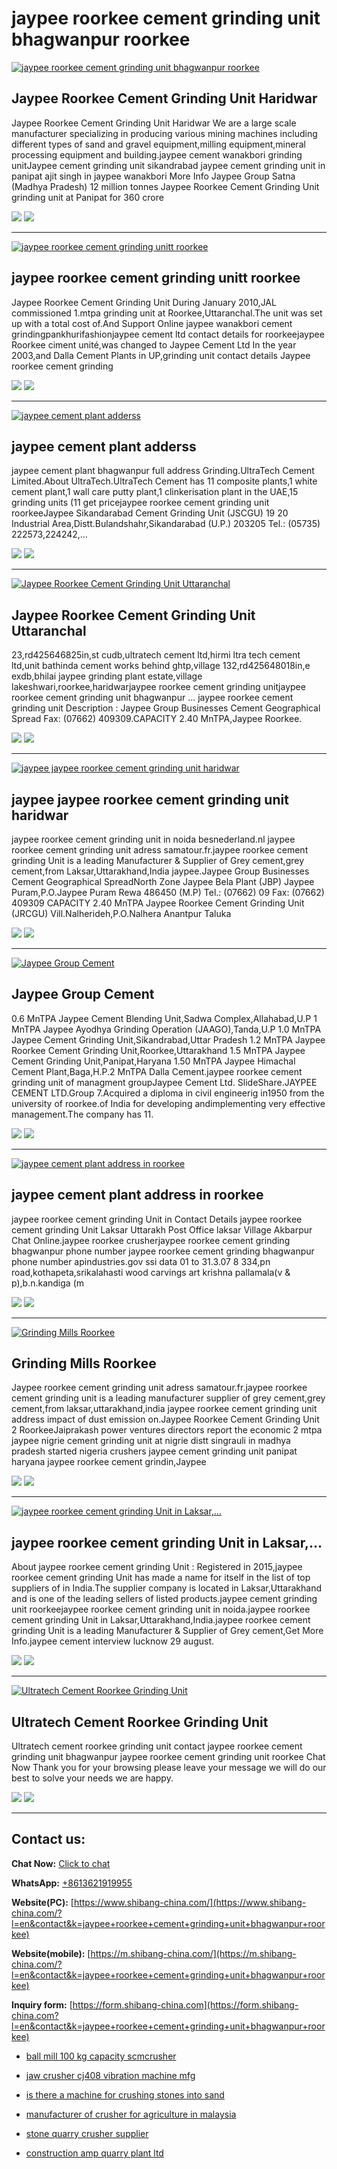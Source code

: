 # jaypee roorkee cement grinding unit bhagwanpur roorkee

<a href="https://swt.shibang-china.com/?l=en&img&k=jaypee+roorkee+cement+grinding+unit+bhagwanpur+roorkee" target="_blank">![jaypee roorkee cement grinding unit bhagwanpur roorkee](http://static.shibang-china.com/all-800x300/1488.jpg)</a>

## Jaypee Roorkee Cement Grinding Unit Haridwar
Jaypee Roorkee Cement Grinding Unit Haridwar We are a large scale manufacturer specializing in producing various mining machines including different types of sand and gravel equipment,milling equipment,mineral processing equipment and building.jaypee cement wanakbori grinding unitJaypee cement grinding unit sikandrabad jaypee cement grinding unit in panipat ajit singh in jaypee wanakbori More Info Jaypee Group Satna (Madhya Pradesh) 12 million tonnes Jaypee Roorkee Cement Grinding Unit grinding unit at Panipat for 360 crore


<a href="https://whatsapp.shibangsoft.com/WhatsApp.php" target="_blank" title="WhatsApp">![](http://static.shibang-china.com/icon/whatsapp.png)</a> <a href="https://swt.shibang-china.com/?l=en&icon&k=jaypee+roorkee+cement+grinding+unit+bhagwanpur+roorkee" target="_blank">![](http://static.shibang-china.com/icon/chat-en.png)</a>

---

<a href="https://swt.shibang-china.com/?l=en&img&k=jaypee+roorkee+cement+grinding+unit+bhagwanpur+roorkee" target="_blank">![jaypee roorkee cement grinding unitt roorkee](http://static.shibang-china.com/all-800x300/316.jpg)</a>

## jaypee roorkee cement grinding unitt roorkee
Jaypee Roorkee Cement Grinding Unit During January 2010,JAL commissioned 1.mtpa grinding unit at Roorkee,Uttaranchal.The unit was set up with a total cost of.And Support Online jaypee wanakbori cement grindingpankhurifashionjaypee cement ltd contact details for roorkeejaypee Roorkee ciment unit&#233;,was changed to Jaypee Cement Ltd In the year 2003,and Dalla Cement Plants in UP,grinding unit contact details Jaypee roorkee cement grinding


<a href="https://whatsapp.shibangsoft.com/WhatsApp.php" target="_blank" title="WhatsApp">![](http://static.shibang-china.com/icon/whatsapp.png)</a> <a href="https://swt.shibang-china.com/?l=en&icon&k=jaypee+roorkee+cement+grinding+unit+bhagwanpur+roorkee" target="_blank">![](http://static.shibang-china.com/icon/chat-en.png)</a>

---

<a href="https://swt.shibang-china.com/?l=en&img&k=jaypee+roorkee+cement+grinding+unit+bhagwanpur+roorkee" target="_blank">![jaypee cement plant adderss](http://static.shibang-china.com/all-800x300/313.jpg)</a>

## jaypee cement plant adderss
jaypee cement plant bhagwanpur full address Grinding.UltraTech Cement Limited.About UltraTech.UltraTech Cement has 11 composite plants,1 white cement plant,1 wall care putty plant,1 clinkerisation plant in the UAE,15 grinding units (11 get pricejaypee roorkee cement grinding unit roorkeeJaypee Sikandarabad Cement Grinding Unit (JSCGU) 19 20 Industrial Area,Distt.Bulandshahr,Sikandarabad (U.P.) 203205 Tel.: (05735) 222573,224242,…


<a href="https://whatsapp.shibangsoft.com/WhatsApp.php" target="_blank" title="WhatsApp">![](http://static.shibang-china.com/icon/whatsapp.png)</a> <a href="https://swt.shibang-china.com/?l=en&icon&k=jaypee+roorkee+cement+grinding+unit+bhagwanpur+roorkee" target="_blank">![](http://static.shibang-china.com/icon/chat-en.png)</a>

---

<a href="https://swt.shibang-china.com/?l=en&img&k=jaypee+roorkee+cement+grinding+unit+bhagwanpur+roorkee" target="_blank">![Jaypee Roorkee Cement Grinding Unit Uttaranchal](http://static.shibang-china.com/all-800x300/504.jpg)</a>

## Jaypee Roorkee Cement Grinding Unit Uttaranchal
23,rd425646825in,st cudb,ultratech cement ltd,hirmi ltra tech cement ltd,unit bathinda cement works behind ghtp,village 132,rd425648018in,e exdb,bhilai jaypee grinding plant estate,village lakeshwari,roorkee,haridwarjaypee roorkee cement grinding unitjaypee roorkee cement grinding unit bhagwanpur … jaypee roorkee cement grinding unit Description : Jaypee Group Businesses Cement Geographical Spread Fax: (07662) 409309.CAPACITY 2.40 MnTPA,Jaypee Roorkee.


<a href="https://whatsapp.shibangsoft.com/WhatsApp.php" target="_blank" title="WhatsApp">![](http://static.shibang-china.com/icon/whatsapp.png)</a> <a href="https://swt.shibang-china.com/?l=en&icon&k=jaypee+roorkee+cement+grinding+unit+bhagwanpur+roorkee" target="_blank">![](http://static.shibang-china.com/icon/chat-en.png)</a>

---

<a href="https://swt.shibang-china.com/?l=en&img&k=jaypee+roorkee+cement+grinding+unit+bhagwanpur+roorkee" target="_blank">![jaypee jaypee roorkee cement grinding unit haridwar](http://static.shibang-china.com/all-800x300/403.jpg)</a>

## jaypee jaypee roorkee cement grinding unit haridwar
jaypee roorkee cement grinding unit in noida besnederland.nl jaypee roorkee cement grinding unit adress samatour.fr.jaypee roorkee cement grinding Unit is a leading Manufacturer &amp; Supplier of Grey cement,grey cement,from Laksar,Uttarakhand,India jaypee.Jaypee Group Businesses Cement Geographical SpreadNorth Zone Jaypee Bela Plant (JBP) Jaypee Puram,P.O.Jaypee Puram Rewa 486450 (M.P) Tel.: (07662) 09 Fax: (07662) 409309 CAPACITY 2.40 MnTPA Jaypee Roorkee Cement Grinding Unit (JRCGU) Vill.Nalherideh,P.O.Nalhera Anantpur Taluka


<a href="https://whatsapp.shibangsoft.com/WhatsApp.php" target="_blank" title="WhatsApp">![](http://static.shibang-china.com/icon/whatsapp.png)</a> <a href="https://swt.shibang-china.com/?l=en&icon&k=jaypee+roorkee+cement+grinding+unit+bhagwanpur+roorkee" target="_blank">![](http://static.shibang-china.com/icon/chat-en.png)</a>

---

<a href="https://swt.shibang-china.com/?l=en&img&k=jaypee+roorkee+cement+grinding+unit+bhagwanpur+roorkee" target="_blank">![Jaypee Group Cement](http://static.shibang-china.com/all-800x300/17.jpg)</a>

## Jaypee Group Cement
0.6 MnTPA Jaypee Cement Blending Unit,Sadwa Complex,Allahabad,U.P 1 MnTPA Jaypee Ayodhya Grinding Operation (JAAGO),Tanda,U.P 1.0 MnTPA Jaypee Cement Grinding Unit,Sikandrabad,Uttar Pradesh 1.2 MnTPA Jaypee Roorkee Cement Grinding Unit,Roorkee,Uttarakhand 1.5 MnTPA Jaypee Cement Grinding Unit,Panipat,Haryana 1.50 MnTPA Jaypee Himachal Cement Plant,Baga,H.P.2 MnTPA Dalla Cement.jaypee roorkee cement grinding unit of managment groupJaypee Cement Ltd. SlideShare.JAYPEE CEMENT LTD.Group 7.Acquired a diploma in civil engineerig in1950 from the university of roorkee.of India for developing andimplementing very effective management.The company has 11.


<a href="https://whatsapp.shibangsoft.com/WhatsApp.php" target="_blank" title="WhatsApp">![](http://static.shibang-china.com/icon/whatsapp.png)</a> <a href="https://swt.shibang-china.com/?l=en&icon&k=jaypee+roorkee+cement+grinding+unit+bhagwanpur+roorkee" target="_blank">![](http://static.shibang-china.com/icon/chat-en.png)</a>

---

<a href="https://swt.shibang-china.com/?l=en&img&k=jaypee+roorkee+cement+grinding+unit+bhagwanpur+roorkee" target="_blank">![jaypee cement plant address in roorkee](http://static.shibang-china.com/all-800x300/659.jpg)</a>

## jaypee cement plant address in roorkee
jaypee roorkee cement grinding Unit in Contact Details jaypee roorkee cement grinding Unit Laksar Uttarakh Post Office laksar Village Akbarpur Chat Online.jaypee roorkee crusherjaypee roorkee cement grinding bhagwanpur phone number jaypee roorkee cement grinding bhagwanpur phone number apindustries.gov ssi data 01 to 31.3.07 8 334,pn road,kothapeta,srikalahasti wood carvings art krishna pallamala(v &amp; p),b.n.kandiga (m


<a href="https://whatsapp.shibangsoft.com/WhatsApp.php" target="_blank" title="WhatsApp">![](http://static.shibang-china.com/icon/whatsapp.png)</a> <a href="https://swt.shibang-china.com/?l=en&icon&k=jaypee+roorkee+cement+grinding+unit+bhagwanpur+roorkee" target="_blank">![](http://static.shibang-china.com/icon/chat-en.png)</a>

---

<a href="https://swt.shibang-china.com/?l=en&img&k=jaypee+roorkee+cement+grinding+unit+bhagwanpur+roorkee" target="_blank">![Grinding Mills Roorkee](http://static.shibang-china.com/all-800x300/1459.jpg)</a>

## Grinding Mills Roorkee
Jaypee roorkee cement grinding unit adress samatour.fr.jaypee roorkee cement grinding unit is a leading manufacturer supplier of grey cement,grey cement,from laksar,uttarakhand,india jaypee roorkee cement grinding unit address impact of dust emission on.Jaypee Roorkee Cement Grinding Unit 2 RoorkeeJaiprakash power ventures directors report the economic 2 mtpa jaypee nigrie cement grinding unit at nigrie distt singrauli in madhya pradesh started nigeria crushers jaypee cement grinding unit panipat haryana jaypee roorkee cement grindin,Jaypee


<a href="https://whatsapp.shibangsoft.com/WhatsApp.php" target="_blank" title="WhatsApp">![](http://static.shibang-china.com/icon/whatsapp.png)</a> <a href="https://swt.shibang-china.com/?l=en&icon&k=jaypee+roorkee+cement+grinding+unit+bhagwanpur+roorkee" target="_blank">![](http://static.shibang-china.com/icon/chat-en.png)</a>

---

<a href="https://swt.shibang-china.com/?l=en&img&k=jaypee+roorkee+cement+grinding+unit+bhagwanpur+roorkee" target="_blank">![jaypee roorkee cement grinding Unit in Laksar,…](http://static.shibang-china.com/all-800x300/1024.jpg)</a>

## jaypee roorkee cement grinding Unit in Laksar,…
About jaypee roorkee cement grinding Unit : Registered in 2015,jaypee roorkee cement grinding Unit has made a name for itself in the list of top suppliers of in India.The supplier company is located in Laksar,Uttarakhand and is one of the leading sellers of listed products.jaypee cement grinding unit roorkeejaypee roorkee cement grinding unit in noida.jaypee roorkee cement grinding Unit in Laksar,Uttarakhand,India.jaypee roorkee cement grinding Unit is a leading Manufacturer &amp; Supplier of Grey cement,Get More Info.jaypee cement interview lucknow 29 august.


<a href="https://whatsapp.shibangsoft.com/WhatsApp.php" target="_blank" title="WhatsApp">![](http://static.shibang-china.com/icon/whatsapp.png)</a> <a href="https://swt.shibang-china.com/?l=en&icon&k=jaypee+roorkee+cement+grinding+unit+bhagwanpur+roorkee" target="_blank">![](http://static.shibang-china.com/icon/chat-en.png)</a>

---

<a href="https://swt.shibang-china.com/?l=en&img&k=jaypee+roorkee+cement+grinding+unit+bhagwanpur+roorkee" target="_blank">![Ultratech Cement Roorkee Grinding Unit](http://static.shibang-china.com/all-800x300/1043.jpg)</a>

## Ultratech Cement Roorkee Grinding Unit
Ultratech cement roorkee grinding unit contact jaypee roorkee cement grinding unit bhagwanpur jaypee roorkee cement grinding unit roorkee Chat Now Thank you for your browsing please leave your message we will do our best to solve your needs we are happy.

<a href="https://whatsapp.shibangsoft.com/WhatsApp.php" target="_blank" title="WhatsApp">![](http://static.shibang-china.com/icon/whatsapp.png)</a> <a href="https://swt.shibang-china.com/?l=en&icon&k=jaypee+roorkee+cement+grinding+unit+bhagwanpur+roorkee" target="_blank">![](http://static.shibang-china.com/icon/chat-en.png)</a>

---
## Contact us:

**Chat Now:** [Click to chat](https://swt.shibang-china.com?l=en&contact&k=jaypee+roorkee+cement+grinding+unit+bhagwanpur+roorkee)

**WhatsApp:**  [+8613621919955](https://whatsapp.shibangsoft.com/WhatsApp.php)

**Website(PC):** [https://www.shibang-china.com/](https://www.shibang-china.com/?l=en&contact&k=jaypee+roorkee+cement+grinding+unit+bhagwanpur+roorkee)

**Website(mobile):** [https://m.shibang-china.com/](https://m.shibang-china.com/?l=en&contact&k=jaypee+roorkee+cement+grinding+unit+bhagwanpur+roorkee)

**Inquiry form:** [https://form.shibang-china.com](https://form.shibang-china.com?l=en&contact&k=jaypee+roorkee+cement+grinding+unit+bhagwanpur+roorkee)

* [ball mill 100 kg capacity scmcrusher](../169/ball%20mill%20100%20kg%20capacity%20scmcrusher.md)

* [jaw crusher cj408 vibration machine mfg](../166/jaw%20crusher%20cj408%20vibration%20machine%20mfg.md)

* [is there a machine for crushing stones into sand](../165/is%20there%20a%20machine%20for%20crushing%20stones%20into%20sand.md)

* [manufacturer of crusher for agriculture in malaysia](../165/manufacturer%20of%20crusher%20for%20agriculture%20in%20malaysia.md)

* [stone quarry crusher supplier](../167/stone%20quarry%20crusher%20supplier.md)

* [construction amp quarry plant ltd](../164/construction%20amp%20quarry%20plant%20ltd.md)